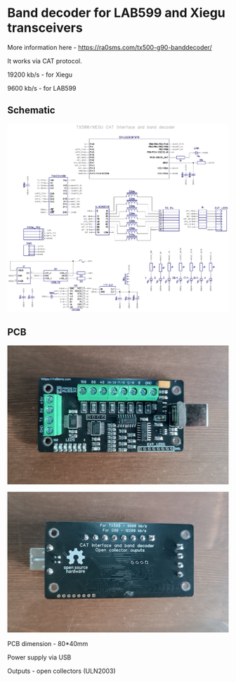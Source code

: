 # Band decoder for LAB599 and Xiegu transceivers

More information here - https://ra0sms.com/tx500-g90-banddecoder/

It works via CAT protocol.

19200 kb/s - for Xiegu

9600 kb/s - for LAB599

## Schematic

![](DipTrace/tx500_banddecoder_sch.jpg)

## PCB

![](pics/1.jpg)

![](pics/2.jpg)

PCB dimension - 80*40mm

Power supply via USB

Outputs - open collectors (ULN2003)

